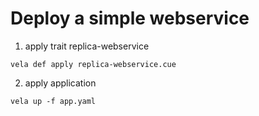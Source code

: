 # Deploy a simple webservice

1. apply trait replica-webservice 
```shell
vela def apply replica-webservice.cue
```

2. apply application
```shell
vela up -f app.yaml
```